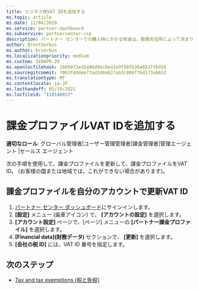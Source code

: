 ```yaml
---
title: ビジネス税VAT IDを追加する
ms.topic: article
ms.date: 12/04/2020
ms.service: partner-dashboard
ms.subservice: partnercenter-csp
description: パートナー センターでの購入時にかかる税金は、勤務先住所によって決まります。 一部の国では、企業が VAT 番号またはそれに相当するものをシステムに入力できます。
author: BrentSerbus
ms.author: brserbus
ms.localizationpriority: medium
ms.custom: SEOAPR.20
ms.openlocfilehash: 1605072e35a96d8bc8ed2e9f507b38a6837fbd35
ms.sourcegitcommit: 7063fdddee77ad2d8e627ab3c806f76d173ab652
ms.translationtype: MT
ms.contentlocale: ja-JP
ms.lasthandoff: 05/19/2021
ms.locfileid: "110146937"
---
```

# <a name="add-a-vat-id-to-your-billing-profile"></a>課金プロファイルVAT IDを追加する

**適切なロール**: グローバル管理者|ユーザー管理管理者|課金管理者|管理エージェント |セールス エージェント

次の手順を使用して、課金プロファイルを更新して、課金プロファイルをVAT ID。 (お客様の国または地域では、これができない場合があります)。

## <a name="update-your-billing-profile-with-your-vat-id"></a>課金プロファイルを自分のアカウントで更新VAT ID

1. [パートナー センター ダッシュボード](https://partner.microsoft.com/dashboard/)にサインインします。
2. **[設定]** メニュー (歯車アイコン) で、 **[アカウントの設定]** を選択します。
3. **[アカウント設定]** ページで、[ページ] メニューの **[パートナー課金プロファイル]** を選択します。
4. **[Financial data]\(財務データ\)** セクションで、 **[更新]** を選択します。
5. **[会社の税 ID]** には、VAT ID 番号を指定します。

## <a name="next-steps"></a>次のステップ

- [Tax and tax exemptions (税と免税)](tax-and-tax-exemptions.md)
